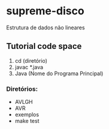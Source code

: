 # supreme-disco
Estrutura de dados não lineares


## Tutorial code space

1. cd (diretório)
2. javac *.java
3. Java (Nome do Programa Principal)



### Diretórios:

- AVLGH
- AVR
- exemplos
- make test